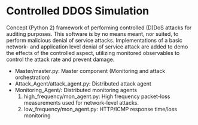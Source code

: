 Controlled DDOS Simulation
==========================

Concept (Python 2) framework of performing controlled (D)DoS attacks for auditing purposes. This software is by no means meant, nor suited, to perform malicious denial of service attacks. 
Implementations of a basic network- and application level denial of service attack are added to demo the effects of the controlled aspect, utilizing monitored observables to control the attack rate and prevent damage. 

  * Master/master.py: Master component (Monitoring and attack orchestration)
  * Attack_Agent/attack_agent.py: Distributed attack agent
  * Monitoring_Agent/: Distributed monitoring agents
    1. high_frequency/mon_agent.py: High frequency packet-loss measurements used for network-level attacks.
    2. low_frequency/mon_agent.py: HTTP/ICMP response time/loss monitoring



